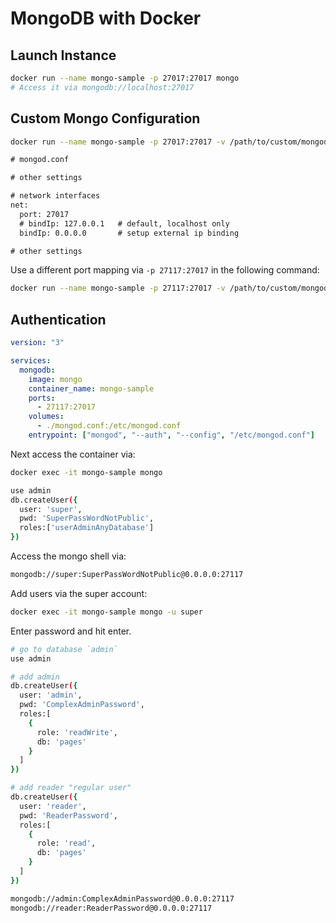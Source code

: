 # MongoDB with Docker

## Launch Instance

```zsh
docker run --name mongo-sample -p 27017:27017 mongo
# Access it via mongodb://localhost:27017
```

## Custom Mongo Configuration

```zsh
docker run --name mongo-sample -p 27017:27017 -v /path/to/custom/mongod.conf:/etc/mongod.conf mongo
```

```txt
# mongod.conf

# other settings

# network interfaces
net:
  port: 27017
  # bindIp: 127.0.0.1   # default, localhost only
  bindIp: 0.0.0.0       # setup external ip binding

# other settings
```

Use a different port mapping via `-p 27117:27017` in the following command:

```zsh
docker run --name mongo-sample -p 27117:27017 -v /path/to/custom/mongod.conf:/etc/mongod.conf mongo
```

## Authentication

```yml
version: "3"

services:
  mongodb:
    image: mongo
    container_name: mongo-sample
    ports:
      - 27117:27017
    volumes:
      - ./mongod.conf:/etc/mongod.conf
    entrypoint: ["mongod", "--auth", "--config", "/etc/mongod.conf"]
```

Next access the container via:

```zsh
docker exec -it mongo-sample mongo
```

```zsh
use admin
db.createUser({
  user: 'super',
  pwd: 'SuperPassWordNotPublic',
  roles:['userAdminAnyDatabase']
})
```

Access the mongo shell via:

```zsh
mongodb://super:SuperPassWordNotPublic@0.0.0.0:27117
```

Add users via the super account:

```zsh
docker exec -it mongo-sample mongo -u super
```

Enter password and hit enter.

```zsh
# go to database `admin`
use admin

# add admin
db.createUser({
  user: 'admin',
  pwd: 'ComplexAdminPassword',
  roles:[
    { 
      role: 'readWrite',
      db: 'pages'
    }
  ]
})

# add reader "regular user"
db.createUser({
  user: 'reader',
  pwd: 'ReaderPassword',
  roles:[
    { 
      role: 'read',
      db: 'pages'
    }
  ]
})
```

```zsh
mongodb://admin:ComplexAdminPassword@0.0.0.0:27117
mongodb://reader:ReaderPassword@0.0.0.0:27117
```
